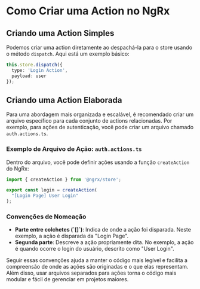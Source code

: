 # Como Criar uma Action no NgRx

## Criando uma Action Simples

Podemos criar uma action diretamente ao despachá-la para o store usando o método `dispatch`. Aqui está um exemplo básico:

```typescript
this.store.dispatch({
  type: 'Login Action',
  payload: user
});
```

## Criando uma Action Elaborada

Para uma abordagem mais organizada e escalável, é recomendado criar um arquivo específico para cada conjunto de actions relacionadas. Por exemplo, para ações de autenticação, você pode criar um arquivo chamado `auth.actions.ts`.

### Exemplo de Arquivo de Ação: `auth.actions.ts`

Dentro do arquivo, você pode definir ações usando a função `createAction` do NgRx:

```typescript
import { createAction } from '@ngrx/store';

export const login = createAction(
  "[Login Page] User Login"
);
```

### Convenções de Nomeação

- **Parte entre colchetes (\`[]\`)**: Indica de onde a ação foi disparada. Neste exemplo, a ação é disparada da "Login Page".
- **Segunda parte**: Descreve a ação propriamente dita. No exemplo, a ação é quando ocorre o login do usuário, descrito como "User Login".

Seguir essas convenções ajuda a manter o código mais legível e facilita a compreensão de onde as ações são originadas e o que elas representam. Além disso, usar arquivos separados para ações torna o código mais modular e fácil de gerenciar em projetos maiores.
